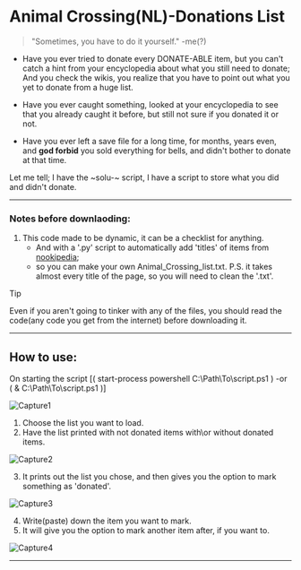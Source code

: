 # Animal Crossing(NL)-Donations List 
>"Sometimes, you have to do it yourself." -me(?)

- Have you ever tried to donate every DONATE-ABLE item, but you can't catch a hint from your encyclopedia about what you still need to donate;
  And you check the wikis, you realize that you have to point out what you yet to donate from a huge list.

- Have you ever caught something, looked at your encyclopedia to see that you already caught it before,
but still not sure if you donated it or not.

- Have you ever left a save file for a long time, for months, years even, and __god forbid__ you sold everything for bells,
and didn't bother to donate at that time.

Let me tell; I have the ~solu-~ script, I have a script to store what you did and didn't donate.

---

### Notes before downlaoding:
1. This code made to be dynamic, it can be a checklist for anything.
   - And with a '.py' script to automatically add 'titles' of items from [nookipedia](https://nookipedia.com/wiki/Main_Page);
   - so you can make your own Animal_Crossing_list.txt. P.S. it takes almost every title of the page, so you will need to clean the '.txt'.

>[!TIP]
>Even if you aren't going to tinker with any of the files, you should read the code(any code you get from the internet) before downloading it.

---

## How to use:
On starting the script [( start-process powershell C:\Path\To\script.ps1 ) -or ( & C:\Path\To\script.ps1 )]

![Capture1](https://github.com/user-attachments/assets/10ea84d5-1bd7-42cf-b762-ae15d0c8bc69)

1. Choose the list you want to load.
2. Have the list printed with not donated items with\or without donated items.

![Capture2](https://github.com/user-attachments/assets/60c5373b-6aed-4de3-8bb0-41a415b62b29)

3. It prints out the list you chose, and then gives you the option to mark something as 'donated'.

![Capture3](https://github.com/user-attachments/assets/100a3a37-e579-4fdb-a7b0-d14ff8fdbd4f)

4. Write(paste) down the item you want to mark.
5. It will give you the option to mark another item after, if you want to.

![Capture4](https://github.com/user-attachments/assets/7ff81ce1-2ca7-42e2-8ac9-257a42d35c3d)

---
